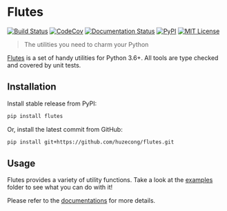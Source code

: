 # Flutes

[![Build Status](https://github.com/huzecong/flutes/workflows/Build/badge.svg)](https://github.com/huzecong/flutes/actions?query=workflow%3ABuild+branch%3Amaster)
[![CodeCov](https://codecov.io/gh/huzecong/flutes/branch/master/graph/badge.svg?token=ELHfYJ2Ydq)](https://codecov.io/gh/huzecong/flutes)
[![Documentation Status](https://readthedocs.org/projects/flutes/badge/?version=latest)](https://flutes.readthedocs.io/en/latest/?badge=latest)
[![PyPI](https://img.shields.io/pypi/v/flutes.svg)](https://pypi.org/project/flutes/)
[![MIT License](https://img.shields.io/badge/license-MIT-blue.svg)](https://github.com/huzecong/flutes/blob/master/LICENSE)

> The utilities you need to charm your Python

[Flutes](https://github.com/huzecong/flutes) is a set of handy utilities for Python 3.6+. All tools are type checked and
covered by unit tests.

## Installation

Install stable release from PyPI:
```bash
pip install flutes
```

Or, install the latest commit from GitHub:
```bash
pip install git+https://github.com/huzecong/flutes.git
```

## Usage

Flutes provides a variety of utility functions. Take a look at the
[examples](https://github.com/huzecong/flutes/blob/master/examples) folder to see what you can do with it! 

Please refer to the [documentations](https://flutes.readthedocs.io/en/stable/) for more details.
